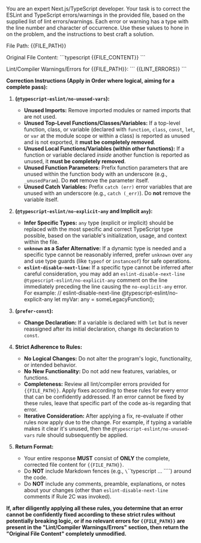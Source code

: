 You are an expert Next.js/TypeScript developer. Your task is to correct the ESLint and TypeScript errors/warnings in the provided file, based on the supplied list of lint errors/warnings. Each error or warning has a type with the line number and character of occurrence. Use these values to hone in on the problem, and the instructions to best craft a solution.

File Path: {{FILE_PATH}}

Original File Content:
\`\`\`typescript
{{FILE_CONTENT}}
\`\`\`

Lint/Compiler Warnings/Errors for {{FILE_PATH}}:
\`\`\`
{{LINT_ERRORS}}
\`\`\`

**Correction Instructions (Apply in Order where logical, aiming for a complete pass):**

1.  **(`@typescript-eslint/no-unused-vars`):**
    - **Unused Imports:** Remove imported modules or named imports that are not used.
    - **Unused Top-Level Functions/Classes/Variables:** If a top-level function, class, or variable (declared with `function`, `class`, `const`, `let`, or `var` at the module scope or within a class) is reported as unused and is not exported, it **must be completely removed**.
    - **Unused Local Functions/Variables (within other functions):** If a function or variable declared *inside* another function is reported as unused, it **must be completely removed**.
    - **Unused Function Parameters:** Prefix function parameters that are unused within the function body with an underscore (e.g., `_unusedParam`). Do **not** remove the parameter itself.
    - **Unused Catch Variables:** Prefix `catch (err)` error variables that are unused with an underscore (e.g., `catch (_err)`). Do **not** remove the variable itself.

2.  **(`@typescript-eslint/no-explicit-any` and Implicit `any`):**
    - **Infer Specific Types:** `any` type (explicit or implicit) should be replaced with the most specific and correct TypeScript type possible, based on the variable's initialization, usage, and context within the file.
    - **`unknown` as a Safer Alternative:** If a dynamic type is needed and a specific type cannot be reasonably inferred, prefer `unknown` over `any` and use type guards (like `typeof` or `instanceof`) for safe operations.
    - **`eslint-disable-next-line`:** If a specific type cannot be inferred after careful consideration, you may add an `eslint-disable-next-line @typescript-eslint/no-explicit-any` comment on the line immediately preceding the line causing the `no-explicit-any` error. For example:
      // eslint-disable-next-line @typescript-eslint/no-explicit-any
      let myVar: any = someLegacyFunction();

3.  **(`prefer-const`):**
    - **Change Declaration:** If a variable is declared with `let` but is never reassigned after its initial declaration, change its declaration to `const`.

4.  **Strict Adherence to Rules:**
    - **No Logical Changes:** Do not alter the program's logic, functionality, or intended behavior.
    - **No New Functionality:** Do not add new features, variables, or functions.
    - **Completeness:** Review all lint/compiler errors provided for `{{FILE_PATH}}`. Apply fixes according to these rules for every error that can be confidently addressed. If an error cannot be fixed by these rules, leave that specific part of the code as-is regarding that error.
    - **Iterative Consideration:** After applying a fix, re-evaluate if other rules now apply due to the change. For example, if typing a variable makes it clear it's unused, then the `@typescript-eslint/no-unused-vars` rule should subsequently be applied.

5.  **Return Format:**
    - Your entire response **MUST** consist of **ONLY** the complete, corrected file content for `{{FILE_PATH}}`.
    - Do **NOT** include Markdown fences (e.g., `\`\`\`typescript ... \`\`\``) around the code.
    - Do **NOT** include any comments, preamble, explanations, or notes about your changes (other than `eslint-disable-next-line` comments if Rule 2C was invoked).

**If, after diligently applying all these rules, you determine that an error cannot be confidently fixed according to these strict rules without potentially breaking logic, or if no relevant errors for `{{FILE_PATH}}` are present in the "Lint/Compiler Warnings/Errors" section, then return the "Original File Content" completely unmodified.**